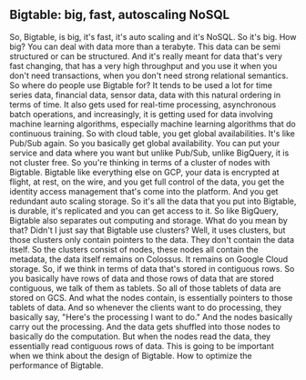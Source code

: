 ## Bigtable: big, fast, autoscaling NoSQL
So, Bigtable, is big, it's fast, it's auto scaling and it's NoSQL. So it's big. How big? You can deal with data more than a terabyte. This data can be semi structured or can be structured. And it's really meant for data that's very fast changing, that has a very high throughput and you use it when you don't need transactions, when you don't need strong relational semantics. So where do people use Bigtable for? It tends to be used a lot for time series data, financial data, sensor data, data with this natural ordering in terms of time. It also gets used for real-time processing, asynchronous batch operations, and increasingly, it is getting used for data involving machine learning algorithms, especially machine learning algorithms that do continuous training. So with cloud table, you get global availabilities. It's like Pub/Sub again. So you basically get global availability. You can put your service and data where you want but unlike Pub/Sub, unlike BigQuery, it is not cluster free. So you're thinking in terms of a cluster of nodes with Bigtable. Bigtable like everything else on GCP, your data is encrypted at flight, at rest, on the wire, and you get full control of the data, you get the identity access management that's come into the platform. And you get redundant auto scaling storage. So it's all the data that you put into Bigtable, is durable, it's replicated and you can get access to it. So like BigQuery, Bigtable also separates out computing and storage. What do you mean by that? Didn't I just say that Bigtable use clusters? Well, it uses clusters, but those clusters only contain pointers to the data. They don't contain the data itself. So the clusters consist of nodes, these nodes all contain the metadata, the data itself remains on Colossus. It remains on Google Cloud storage. So, if we think in terms of data that's stored in contiguous rows. So you basically have rows of data and those rows of data that are stored contiguous, we talk of them as tablets. So all of those tablets of data are stored on GCS. And what the nodes contain, is essentially pointers to those tablets of data. And so whenever the clients want to do processing, they basically say, "Here's the processing I want to do." And the nodes basically carry out the processing. And the data gets shuffled into those nodes to basically do the computation. But when the nodes read the data, they essentially read contiguous rows of data. This is going to be important when we think about the design of Bigtable. How to optimize the performance of Bigtable. 
